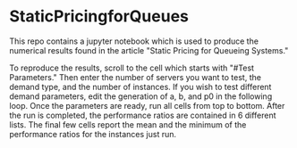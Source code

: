 # StaticPricingforQueues
This repo contains a jupyter notebook which is used to produce the numerical results found in the article "Static Pricing for Queueing Systems."

To reproduce the results, scroll to the cell which starts with "#Test Parameters." Then enter the number of servers you want to test, the demand type, and the number of instances. If you wish to test different demand parameters, edit the generation of a, b, and p0 in the following loop. Once the parameters are ready, run all cells from top to bottom. After the run is completed, the performance ratios are contained in 6 different lists. The final few cells report the mean and the minimum of the performance ratios for the instances just run.
